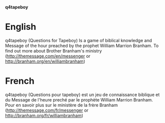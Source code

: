 **q4tapeboy**

# **English** 

q4tapeboy (Questions for Tapeboy) Is a game of biblical knowledge and Message of the hour preached by the prophet William Marrion Branham. To find out more about Brother Branham's ministry (http://themessage.com/en/messenger or http://branham.org/en/williambranham)

# **French**  
 
 q4tapeboy (Questions pour tapeboy) est un jeu de connaissance biblique et du Message de l'heure preché par le prophète William Marrion Branham. Pour en savoir plus sur le ministère de la frère Branham (http://themessage.com/fr/messenger or http://branham.org/fr/williambranham)
